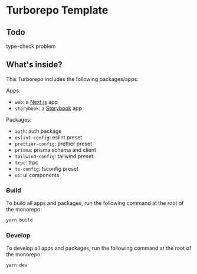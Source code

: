 # Turborepo Template

## Todo

type-check problem

## What's inside?

This Turborepo includes the following packages/apps:

Apps:

- `web`: a [Next.js](https://nextjs.org/) app
- `storybook`: a [Storybook](https://storybook.js.org/) app

Packages:

- `auth`: auth package
- `eslint-config`: eslint preset
- `prettier-config`: prettier preset
- `prisma`: prisma schema and client
- `tailwind-config`: tailwind preset
- `trpc`: trpc
- `ts-config`: tsconfig preset
- `ui`: ui components

### Build

To build all apps and packages, run the following command at the root of the monorepo:

```sh
yarn build
```

### Develop

To develop all apps and packages, run the following command at the root of the monorepo:

```sh
yarn dev
```
